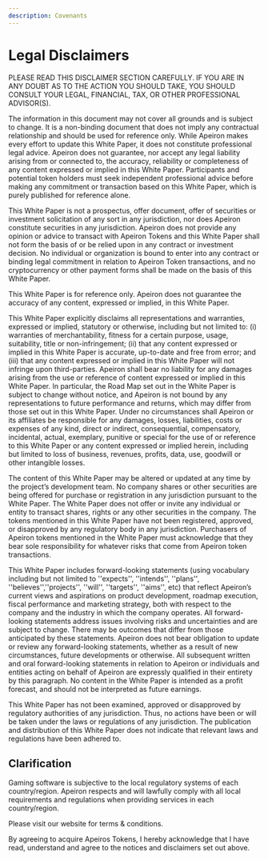 ```yaml
---
description: Covenants
---
```


# Legal Disclaimers

PLEASE READ THIS DISCLAIMER SECTION CAREFULLY. IF YOU ARE IN ANY DOUBT AS TO THE ACTION YOU SHOULD TAKE, YOU SHOULD CONSULT YOUR LEGAL, FINANCIAL, TAX, OR OTHER PROFESSIONAL ADVISOR(S).&#x20;

The information in this document may not cover all grounds and is subject to change. It is a non-binding document that does not imply any contractual relationship and should be used for reference only. While Apeiron makes every effort to update this White Paper, it does not constitute professional legal advice. Apeiron does not guarantee, nor accept any legal liability arising from or connected to, the accuracy, reliability or completeness of any content expressed or implied in this White Paper. Participants and potential token holders must seek independent professional advice before making any commitment or transaction based on this White Paper, which is purely published for reference alone.&#x20;

This White Paper is not a prospectus, offer document, offer of securities or investment solicitation of any sort in any jurisdiction, nor does Apeiron constitute securities in any jurisdiction. Apeiron does not provide any opinion or advice to transact with Apeiron Tokens and this White Paper shall not form the basis of or be relied upon in any contract or investment decision. No individual or organization is bound to enter into any contract or binding legal commitment in relation to Apeiron Token transactions, and no cryptocurrency or other payment forms shall be made on the basis of this White Paper.&#x20;

This White Paper is for reference only. Apeiron does not guarantee the accuracy of any content, expressed or implied, in this White Paper.&#x20;

This White Paper explicitly disclaims all representations and warranties, expressed or implied, statutory or otherwise, including but not limited to: (i) warranties of merchantability, fitness for a certain purpose, usage, suitability, title or non-infringement; (ii) that any content expressed or implied in this White Paper is accurate, up-to-date and free from error; and (iii) that any content expressed or implied in this White Paper will not infringe upon third-parties. Apeiron shall bear no liability for any damages arising from the use or reference of content expressed or implied in this White Paper. In particular, the Road Map set out in the White Paper is subject to change without notice, and Apeiron is not bound by any representations to future performance and returns, which may differ from those set out in this White Paper. Under no circumstances shall Apeiron or its affiliates be responsible for any damages, losses, liabilities, costs or expenses of any kind, direct or indirect, consequential, compensatory, incidental, actual, exemplary, punitive or special for the use of or reference to this White Paper or any content expressed or implied herein, including but limited to loss of business, revenues, profits, data, use, goodwill or other intangible losses.

The content of this White Paper may be altered or updated at any time by the project’s development team. No company shares or other securities are being offered for purchase or registration in any jurisdiction pursuant to the White Paper. The White Paper does not offer or invite any individual or entity to transact shares, rights or any other securities in the company. The tokens mentioned in this White Paper have not been registered, approved, or disapproved by any regulatory body in any jurisdiction. Purchasers of Apeiron tokens mentioned in the White Paper must acknowledge that they bear sole responsibility for whatever risks that come from Apeiron token transactions.&#x20;

This White Paper includes forward-looking statements (using vocabulary including but not limited to ''expects'', ''intends'', ''plans'', ''believes'',''projects'', ''will'', ''targets'', ''aims'', etc) that reflect Apeiron’s current views and aspirations on product development, roadmap execution, fiscal performance and marketing strategy, both with respect to the company and the industry in which the company operates. All forward-looking statements address issues involving risks and uncertainties and are subject to change. There may be outcomes that differ from those anticipated by these statements. Apeiron does not bear obligation to update or review any forward-looking statements, whether as a result of new circumstances, future developments or otherwise. All subsequent written and oral forward-looking statements in relation to Apeiron or individuals and entities acting on behalf of Apeiron are expressly qualified in their entirety by this paragraph. No content in the White Paper is intended as a profit forecast, and should not be interpreted as future earnings.&#x20;

This White Paper has not been examined, approved or disapproved by regulatory authorities of any jurisdiction. Thus, no actions have been or will be taken under the laws or regulations of any jurisdiction. The publication and distribution of this White Paper does not indicate that relevant laws and regulations have been adhered to.

## **Clarification**

Gaming software is subjective to the local regulatory systems of each country/region. Apeiron respects and will lawfully comply with all local requirements and regulations when providing services in each country/region.

Please visit our website for terms & conditions.

By agreeing to acquire Apeiros Tokens, I hereby acknowledge that I have read, understand and agree to the notices and disclaimers set out above.

